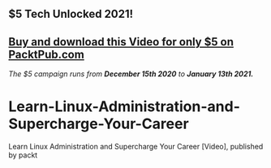 ## $5 Tech Unlocked 2021!
[Buy and download this Video for only $5 on PacktPub.com](https://www.packtpub.com/product/learn-linux-administration-and-supercharge-your-career-vdieo/9781789804973)
-----
*The $5 campaign         runs from __December 15th 2020__ to __January 13th 2021.__*

# Learn-Linux-Administration-and-Supercharge-Your-Career
Learn Linux Administration and Supercharge Your Career [Video], published by packt
